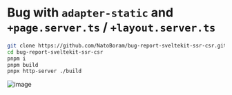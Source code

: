 # Bug with `adapter-static` and `+page.server.ts` / `+layout.server.ts`

```sh
git clone https://github.com/NatoBoram/bug-report-sveltekit-ssr-csr.git
cd bug-report-sveltekit-ssr-csr
pnpm i
pnpm build
pnpx http-server ./build
```

![image](https://github.com/NatoBoram/bug-report-sveltekit-ssr-csr/assets/10495562/77a0eea5-1930-425e-84cf-6cfcad434e3c)
